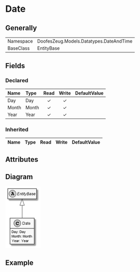 ﻿# Date

## Generally

|||
|:-|:-|
|Namespace|DoofesZeug.Models.Datatypes.DateAndTime|
|BaseClass|EntityBase|

## Fields

### Declared

|Name|Type|Read|Write|DefaultValue|
|:---|:---|:--:|:---:|:-----------|
|Day|Day|&#x2713;|&#x2713;||
|Month|Month|&#x2713;|&#x2713;||
|Year|Year|&#x2713;|&#x2713;||

### Inherited

|Name|Type|Read|Write|DefaultValue|
|:---|:---|:--:|:---:|:-----------|

## Attributes

## Diagram

![Date.png](./Date.png "Date")

## Example


